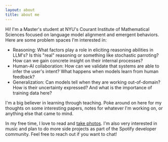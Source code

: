 ```yaml
---
layout: about
title: about me
---
```


Hi! I'm a Master's student at NYU's Courant Institute of Mathematical Sciences focused on language model alignment and emergent behaviors. Here are some problem spaces I'm interested in:

* Reasoning: What factors play a role in eliciting reasoning abilities in LLM's? Is this "real" reasoning or something like stochastic parroting? How can we gain concrete insight on their internal processes?
* Human-AI collaboration: How can we validate that systems are able to infer the user's intent? What happens when models learn from human feedback?
* Generalization: Can models tell when they are working out-of-domain? How is their uncertainty expressed? And what is the importance of training data here?
  
I'm a big believer in learning through teaching. Poke around on here for my thoughts on some interesting papers, notes for whatever I'm working on, or anything else that came to mind.

In my free time, I love to read and [take photos](https://www.keat.one). I'm also very interested in music and plan to do more side projects as part of the Spotify developer community. Feel free to reach out if you want to chat!
